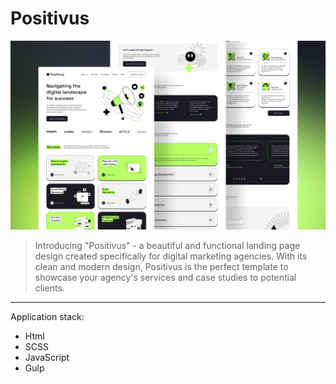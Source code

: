 # Positivus

![Page Preview](./public/page-preview.png)

> Introducing "Positivus" - a beautiful and functional landing page design created specifically for digital marketing agencies.
> With its clean and modern design, Positivus is the perfect template to showcase your agency's services and case studies to potential clients.

---

Application stack:

-  Html
-  SCSS
-  JavaScript
-  Gulp
